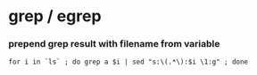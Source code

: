 # grep / egrep
### prepend grep result with filename from variable

```
for i in `ls` ; do grep a $i | sed "s:\(.*\):$i \1:g" ; done 
```

